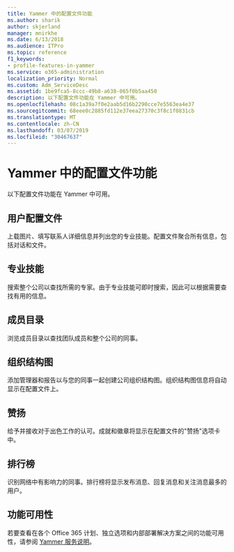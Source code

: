 ```yaml
---
title: Yammer 中的配置文件功能
ms.author: sharik
author: skjerland
manager: mnirkhe
ms.date: 6/13/2018
ms.audience: ITPro
ms.topic: reference
f1_keywords:
- profile-features-in-yammer
ms.service: o365-administration
localization_priority: Normal
ms.custom: Adm_ServiceDesc
ms.assetid: 1be9fca5-8ccc-49b8-a638-065f0b5aa450
description: 以下配置文件功能在 Yammer 中可用。
ms.openlocfilehash: 08c1a39a7f0e2aab5d16b2290cce7e5563ea4e37
ms.sourcegitcommit: 68eee0c2885fd112e37eea27370c3f8c1f0831cb
ms.translationtype: MT
ms.contentlocale: zh-CN
ms.lasthandoff: 03/07/2019
ms.locfileid: "30467637"
---
```

# <a name="profile-features-in-yammer"></a>Yammer 中的配置文件功能

以下配置文件功能在 Yammer 中可用。
  
## <a name="user-profiles"></a>用户配置文件
<a name="bkmk_UserProfiles"> </a>

上载图片、填写联系人详细信息并列出您的专业技能。配置文件聚合所有信息，包括对话和文件。
  
## <a name="expertise"></a>专业技能
<a name="bkmk_Expertise"> </a>

搜索整个公司以查找所需的专家。由于专业技能可即时搜索，因此可以根据需要查找有用的信息。
  
## <a name="member-directory"></a>成员目录
<a name="bkmk_MemberDirectory"> </a>

浏览成员目录以查找团队成员和整个公司的同事。
  
## <a name="org-chart"></a>组织结构图
<a name="bkmk_OrgChart"> </a>

添加管理器和报告以与您的同事一起创建公司组织结构图。组织结构图信息将自动显示在配置文件上。
  
## <a name="praise"></a>赞扬
<a name="bkmk_Praise"> </a>

给予并接收对于出色工作的认可。成就和徽章将显示在配置文件的"赞扬"选项卡中。
  
## <a name="leaderboards"></a>排行榜
<a name="bkmk_Leaderboards"> </a>

识别网络中有影响力的同事。排行榜将显示发布消息、回复消息和关注消息最多的用户。
  
## <a name="feature-availability"></a>功能可用性
<a name="bkmk_Leaderboards"> </a>

若要查看在各个 Office 365 计划、独立选项和内部部署解决方案之间的功能可用性，请参阅 [Yammer 服务说明](yammer-service-description.md)。
  

